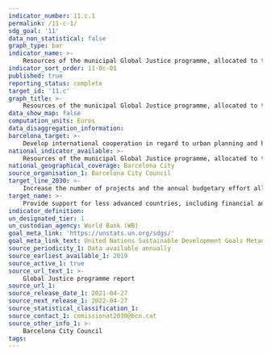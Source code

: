 ```yaml
---
indicator_number: 11.c.1
permalink: /11-c-1/
sdg_goal: '11'
data_non_statistical: false
graph_type: bar
indicator_name: >-
    Resources of the municipal Global Justice programme, allocated to the objective of improving urban planning and housing
indicator_sort_order: 11-0c-01
published: true
reporting_status: complete
target_id: '11.c'
graph_title: >-
    Resources of the municipal Global Justice programme, allocated to the objective of improving urban planning and housing
data_show_map: false
computation_units: Euros
data_disaggregation_information: 
barcelona_target: >-
    Develop international cooperation in regard to urban planning and housing
national_indicator_available: >-
    Resources of the municipal Global Justice programme, allocated to the objective of improving urban planning and housing
national_geographical_coverage: Barcelona City
source_organisation_1: Barcelona City Council
target_line_2030: >-
    Increase the number of projects and the annual budgetary effort allocated to this area, integrating the perspectives of gender and accessibility as factors of this work and maintaining the number of municipal specialists from member cities involved in exchange programmes
target_name: >-
    Provide support for less advanced countries, including financial and technical assistance, so that they are able to construct sustainable, resilient buildings using local materials
indicator_definition:
un_designated_tier: 1
un_custodian_agency: World Bank (WB)
goal_meta_link: 'https://unstats.un.org/sdgs/'
goal_meta_link_text: United Nations Sustainable Development Goals Metadata (pdf 894kB)
source_periodicity_1: Data available annually
source_earliest_available_1: 2019
source_active_1: true
source_url_text_1: >-
    Global Justice programme report
source_url_1:
source_release_date_1: 2021-04-27
source_next_release_1: 2022-04-27
source_statistical_classification_1: 
source_contact_1: comissionat2030@bcn.cat
source_other_info_1: >-
    Barcelona City Council
tags:
---
```

